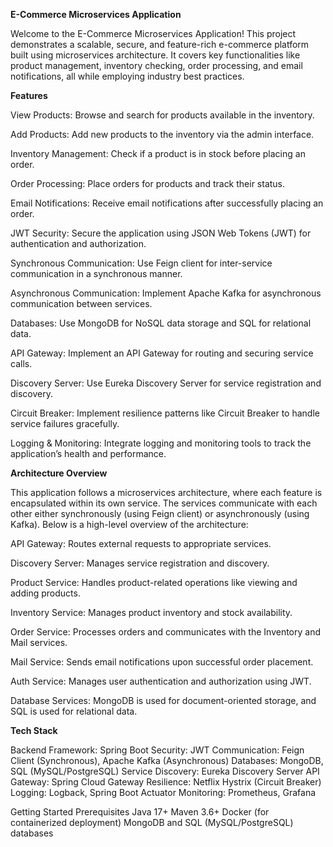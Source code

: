 **E-Commerce Microservices Application**

Welcome to the E-Commerce Microservices Application! This project demonstrates a scalable, secure, and feature-rich e-commerce platform built using microservices architecture. It covers key functionalities like product management, inventory checking, order processing, and email notifications, all while employing industry best practices.

**Features**

View Products: Browse and search for products available in the inventory.

Add Products: Add new products to the inventory via the admin interface.

Inventory Management: Check if a product is in stock before placing an order.

Order Processing: Place orders for products and track their status.

Email Notifications: Receive email notifications after successfully placing an order.

JWT Security: Secure the application using JSON Web Tokens (JWT) for authentication and authorization.

Synchronous Communication: Use Feign client for inter-service communication in a synchronous manner.

Asynchronous Communication: Implement Apache Kafka for asynchronous communication between services.

Databases: Use MongoDB for NoSQL data storage and SQL for relational data.

API Gateway: Implement an API Gateway for routing and securing service calls.

Discovery Server: Use Eureka Discovery Server for service registration and discovery.

Circuit Breaker: Implement resilience patterns like Circuit Breaker to handle service failures gracefully.

Logging & Monitoring: Integrate logging and monitoring tools to track the application’s health and performance.

**Architecture Overview**

This application follows a microservices architecture, where each feature is encapsulated within its own service. The services communicate with each other either synchronously (using Feign client) or asynchronously (using Kafka). Below is a high-level overview of the architecture:

API Gateway: Routes external requests to appropriate services.

Discovery Server: Manages service registration and discovery.

Product Service: Handles product-related operations like viewing and adding products.

Inventory Service: Manages product inventory and stock availability.

Order Service: Processes orders and communicates with the Inventory and Mail services.

Mail Service: Sends email notifications upon successful order placement.

Auth Service: Manages user authentication and authorization using JWT.

Database Services: MongoDB is used for document-oriented storage, and SQL is used for relational data.

**Tech Stack**


Backend Framework: Spring Boot
Security: JWT
Communication: Feign Client (Synchronous), Apache Kafka (Asynchronous)
Databases: MongoDB, SQL (MySQL/PostgreSQL)
Service Discovery: Eureka Discovery Server
API Gateway: Spring Cloud Gateway
Resilience: Netflix Hystrix (Circuit Breaker)
Logging: Logback, Spring Boot Actuator
Monitoring: Prometheus, Grafana


Getting Started
Prerequisites
Java 17+
Maven 3.6+
Docker (for containerized deployment)
MongoDB and SQL (MySQL/PostgreSQL) databases
